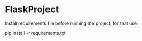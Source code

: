# FlaskProject

Install requirements file before running the project, for that use

pip install -r requirements.txt
